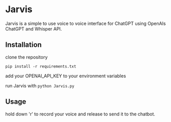 # Jarvis

Jarvis is a simple to use voice to voice interface for ChatGPT using OpenAIs ChatGPT and Whisper API.

## Installation

clone the repository

```pip install -r requirements.txt```

add your OPENAI_API_KEY to your environment variables

run Jarvis with ```python Jarvis.py```

## Usage

hold down 'r' to record your voice and release to send it to the chatbot.
